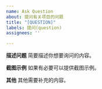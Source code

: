 ```yaml
---
name: Ask Question
about: 提问有关项目的问题
title: "[QUESTION]"
labels: 提问(question)
assignees: ''

---
```


**描述问题**
简要描述你想要询问的内容。

**截图示例**
如果有必要可以提供截图示例。

**其他**
其他需要补充的内容。
